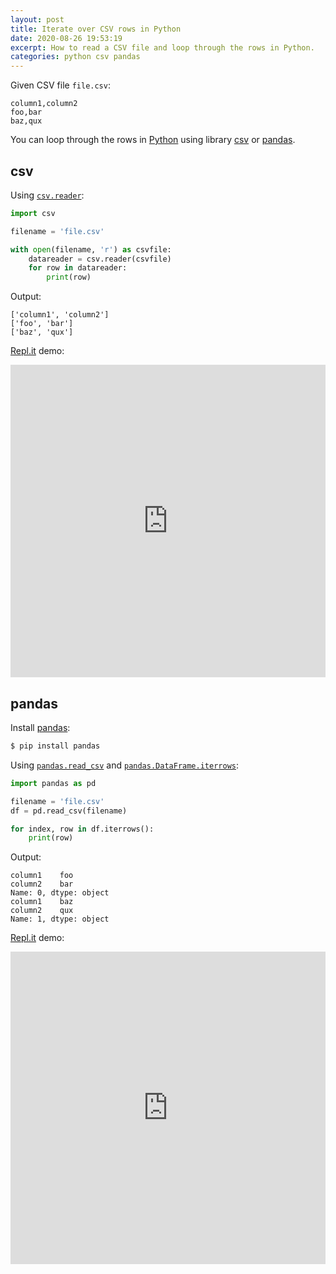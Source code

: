 ```yaml
---
layout: post
title: Iterate over CSV rows in Python
date: 2020-08-26 19:53:19
excerpt: How to read a CSV file and loop through the rows in Python.
categories: python csv pandas
---
```


Given CSV file `file.csv`:

```
column1,column2
foo,bar
baz,qux
```

You can loop through the rows in [Python](https://www.python.org/) using library [csv](https://docs.python.org/3/library/csv.html) or [pandas](https://pandas.pydata.org/).

## csv

Using [`csv.reader`](https://docs.python.org/3/library/csv.html#csv.reader):

```py
import csv

filename = 'file.csv'

with open(filename, 'r') as csvfile:
    datareader = csv.reader(csvfile)
    for row in datareader:
        print(row)
```

Output:

```
['column1', 'column2']
['foo', 'bar']
['baz', 'qux']
```

[Repl.it](https://repl.it/@remarkablemark/csvreader) demo:

<iframe height="500px" width="100%" src="https://repl.it/@remarkablemark/csvreader?lite=true" scrolling="no" frameborder="no" allowtransparency="true" allowfullscreen="true" sandbox="allow-forms allow-pointer-lock allow-popups allow-same-origin allow-scripts allow-modals"></iframe>

## pandas

Install [pandas](https://pypi.org/project/pandas/):

```sh
$ pip install pandas
```

Using [`pandas.read_csv`](https://pandas.pydata.org/pandas-docs/stable/reference/api/pandas.read_csv.html#pandas-read-csv) and [`pandas.DataFrame.iterrows`](https://pandas.pydata.org/pandas-docs/stable/reference/api/pandas.DataFrame.iterrows.html#pandas-dataframe-iterrows):

```py
import pandas as pd

filename = 'file.csv'
df = pd.read_csv(filename)

for index, row in df.iterrows():
    print(row)
```

Output:

```
column1    foo
column2    bar
Name: 0, dtype: object
column1    baz
column2    qux
Name: 1, dtype: object
```

[Repl.it](https://repl.it/@remarkablemark/pandasreadcsv) demo:

<iframe height="500px" width="100%" src="https://repl.it/@remarkablemark/pandasreadcsv?lite=true" scrolling="no" frameborder="no" allowtransparency="true" allowfullscreen="true" sandbox="allow-forms allow-pointer-lock allow-popups allow-same-origin allow-scripts allow-modals"></iframe>
